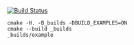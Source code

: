 [![Build Status](https://travis-ci.org/malexkiy/stack3.svg?branch=master)](https://travis-ci.org/malexkiy/stack3)

```
cmake -H. -B_builds -DBUILD_EXAMPLES=ON
cmake --build _builds
_builds/example
```

